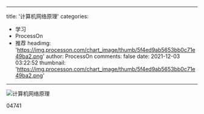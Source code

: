 
---
title: '计算机网络原理'
categories: 
 - 学习
 - ProcessOn
 - 推荐
headimg: 'https://img.processon.com/chart_image/thumb/5f4ed9ab5653bb0c71e49ba2.png'
author: ProcessOn
comments: false
date: 2021-12-03 03:22:52
thumbnail: 'https://img.processon.com/chart_image/thumb/5f4ed9ab5653bb0c71e49ba2.png'
---

<div>   
<img class="thumb" alt="计算机网络原理" src="https://img.processon.com/chart_image/thumb/5f4ed9ab5653bb0c71e49ba2.png" referrerpolicy="no-referrer">
<p>04741</p>  
</div>
            
